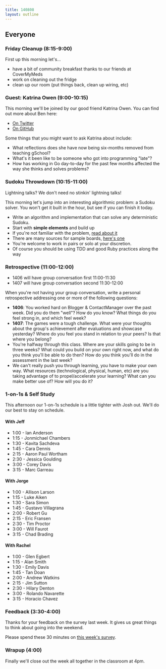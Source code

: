 ```yaml
---
title: 140808
layout: outline
---
```


## Everyone

### Friday Cleanup (8:15-9:00)

First up this morning let's...

* have a bit of community breakfast thanks to our friends at CoverMyMeds
* work on cleaning out the fridge
* clean up our room (put things back, clean up wiring, etc)

### Guest: Katrina Owen (9:00-10:15)

This morning we'll be joined by our good friend Katrina Owen. You can
find out more about Ben here:

* [On Twitter](https://twitter.com/kytrinyx)
* [On GitHub](https://github.com/kytrinyx)

Some things that you might want to ask Katrina about include:

* What reflections does she have now being six-months removed from teaching
gSchool?
* What's it been like to be someone who got into programming "late"?
* How has working in Go day-to-day for the past few months affected the way
she thinks and solves problems?

### Sudoku Throwdown (10:15-11:00)

Lightning talks? We don't need no stinkin' lightning talks!

This morning let's jump into an interesting algorithmic problem: a Sudoku solver. You won't get it built in the hour, but see if you can finish it today.

* Write an algorithm and implementation that can solve any deterministic Sudoku.
* Start with **simple elements** and build up
* If you're not familiar with the problem, [read about it](http://en.wikipedia.org/wiki/Sudoku)
* There are many sources for sample boards, [here's one](http://www.nikoli.com/en/puzzles/sudoku/)
* You're welcome to work in pairs or solo at your discretion.
* Of course you should be using TDD and good Ruby practices along the way

### Retrospective (11:00-12:00)

* 1406 will have group conversation first 11:00-11:30
* 1407 will have group conversation second 11:30-12:00

When you're not having your group conversation, write a personal retrospective
addressing one or more of the following questions:

* **1406**: You worked hard on Blogger & ContactManager over the past week. Did you do them "well"? How do you know? What things do you feel strong in, and which feel week?
* **1407**: The games were a tough challenge. What were your thoughts about the group's achievement after evaluations and showcase yesterday? Where do you feel you stand in relation to your peers? Is that where you belong?
* You're halfway through this class. Where are your skills going to be in three weeks? What could you build on your own right now, and what do you think you'll be able to do then? How do you think you'll do in the assessment in the last week?
* We can't really push you through learning, you have to make your own way. What resources (technological, physical, human, etc) are you taking advantage of to propel/accelerate your learning? What can you make better use of? How will you do it?

### 1-on-1s & Self Study

This afternoon our 1-on-1s schedule is a little tighter with Josh out. We'll do our best to stay on schedule.

#### With Jeff

* 1:00 - Ian Anderson
* 1:15 - Jonmichael Chambers
* 1:30 - Kavita Sachdeva
* 1:45 - Cara Dennis
* 2:15 - Aaron Paul Wortham
* 2:30 - Jessica Goulding
* 3:00 - Corey Davis
* 3:15 - Marc Garreau

#### With Jorge

* 1:00 - Allison Larson
* 1:15 - Luke Aiken
* 1:30 - Sara Simon
* 1:45 - Gustavo Villagrana
* 2:00 - Robert Gu
* 2:15 - Eric Fransen
* 2:30 - Tim Proctor
* 3:00 - Will Faurot
* 3:15 - Chad Brading

#### With Rachel

* 1:00 - Glen Egbert
* 1:15 - Alan Smith
* 1:30 - Emily Davis
* 1:45 - Tan Doan
* 2:00 - Andrew Watkins
* 2:15 - Jim Sutton
* 2:30 - Hilary Denton
* 3:00 - Rolando Navarette
* 3:15 - Horacio Chavez

### Feedback (3:30-4:00)

Thanks for your feedback on the survey last week. It gives us great things
to think about going into the weekend.

Please spend these 30 minutes on
[this week's survey](https://docs.google.com/a/casimircreative.com/forms/d/1eYJ7_q-xwiFS_ZmJ2YFKGtB__hUKuSm2m8f70j0doPg/viewform?edit_requested=true#start=invite).

### Wrapup (4:00)

Finally we'll close out the week all together in the classroom at 4pm.
